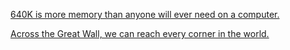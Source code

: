
[640K is more memory than anyone will ever need on a computer.](http://en.wikipedia.org/wiki/Bill_Gates)

[Across the Great Wall, we can reach every corner in the world.](http://en.wikipedia.org/wiki/Internet_in_China)